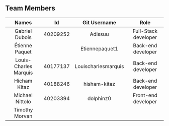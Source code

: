 ## Team Members
| Names | Id | Git Username | Role |
| :-: | :-: | :-: | :-: |
|Gabriel Dubois|40209252|Adissuu|Full-Stack developer|
|Étienne Paquet||Etiennepaquet1|Back-end developer|
|Louis-Charles Marquis|40177137|Louischarlesmarquis|Back-end developer|
|Hicham Kitaz|40188246|hisham-kitaz|Back-end developer|
|Michael Nittolo|40203394|dolphinz0|Front-end developer|
|Timothy Morvan||||
